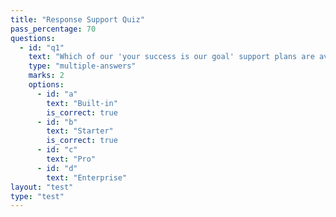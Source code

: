 ```yaml
---
title: "Response Support Quiz"
pass_percentage: 70
questions:
  - id: "q1"
    text: "Which of our 'your success is our goal' support plans are available right now:"
    type: "multiple-answers"
    marks: 2
    options:
      - id: "a"
        text: "Built-in"
        is_correct: true
      - id: "b"
        text: "Starter"
        is_correct: true
      - id: "c"
        text: "Pro"
      - id: "d"
        text: "Enterprise"
layout: "test"
type: "test"
---
```

